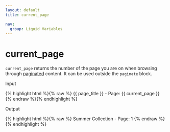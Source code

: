 ```yaml
---
layout: default
title: current_page

nav:
  group: Liquid Variables
---
```


# current_page

<code>current_page</code> returns the number of the page you are on when browsing through <a href="/themes/liquid-documentation/tags/theme-tags/#paginate">paginated</a> content. It can be used outside the <code>paginate</code> block.

<p class="input">Input</p>

{% highlight html %}{% raw %}
{{ page_title }} - Page: {{ current_page }}
{% endraw %}{% endhighlight %}

<p class="output">Output</p>

<div>
{% highlight html %}{% raw %}
Summer Collection - Page: 1
{% endraw %}{% endhighlight %}
</div>

